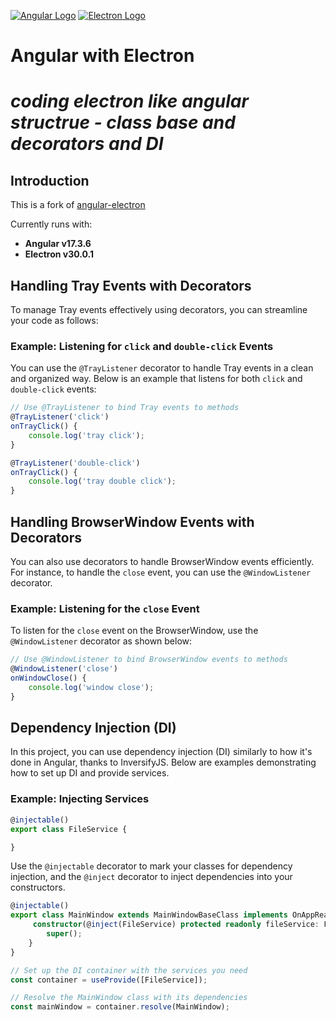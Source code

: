[![Angular Logo](https://www.vectorlogo.zone/logos/angular/angular-icon.svg)](https://angular.io/) [![Electron Logo](https://www.vectorlogo.zone/logos/electronjs/electronjs-icon.svg)](https://electronjs.org/)

# **Angular with Electron**
# ***coding electron like angular structrue - class base and decorators and DI***


 

## Introduction

This is a fork of [angular-electron](https://github.com/maximegris/angular-electron)

Currently runs with:

- **Angular v17.3.6**
- **Electron v30.0.1** 


## Handling Tray Events with Decorators

To manage Tray events effectively using decorators, you can streamline your code as follows:

### Example: Listening for `click` and `double-click` Events

You can use the `@TrayListener` decorator to handle Tray events in a clean and organized way. Below is an example that listens for both `click` and `double-click` events:

```typescript
// Use @TrayListener to bind Tray events to methods
@TrayListener('click')
onTrayClick() { 
    console.log('tray click');
}

@TrayListener('double-click')
onTrayClick() {
    console.log('tray double click');
} 
```

## Handling BrowserWindow Events with Decorators

You can also use decorators to handle BrowserWindow events efficiently. For instance, to handle the `close` event, you can use the `@WindowListener` decorator.

### Example: Listening for the `close` Event

To listen for the `close` event on the BrowserWindow, use the `@WindowListener` decorator as shown below:

```typescript
// Use @WindowListener to bind BrowserWindow events to methods
@WindowListener('close')
onWindowClose() {
    console.log('window close');
}
```
## Dependency Injection (DI)

In this project, you can use dependency injection (DI) similarly to how it's done in Angular, thanks to InversifyJS. Below are examples demonstrating how to set up DI and provide services.

### Example: Injecting Services

```typescript 
@injectable()
export class FileService {

}
```
Use the `@injectable` decorator to mark your classes for dependency injection, and the `@inject` decorator to inject dependencies into your constructors.
```typescript
@injectable()
export class MainWindow extends MainWindowBaseClass implements OnAppReady {
     constructor(@inject(FileService) protected readonly fileService: FileService) {
        super();
    }
} 
```
```typescript 
// Set up the DI container with the services you need
const container = useProvide([FileService]);

// Resolve the MainWindow class with its dependencies
const mainWindow = container.resolve(MainWindow);
``` 
